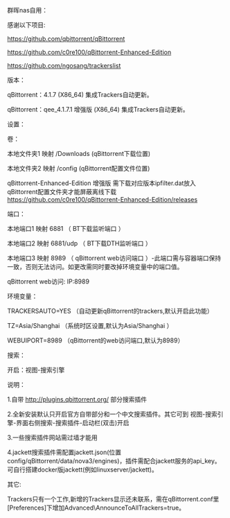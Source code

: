 群晖nas自用：

感谢以下项目:

https://github.com/qbittorrent/qBittorrent

https://github.com/c0re100/qBittorrent-Enhanced-Edition

https://github.com/ngosang/trackerslist

版本：

qBittorrent：4.1.7 (X86_64) 集成Trackers自动更新。

qBittorrent：qee_4.1.7.1 增强版 (X86_64) 集成Trackers自动更新。 




设置：


卷：

本地文件夹1 映射 /Downloads (qBittorrent下载位置)

本地文件夹2 映射 /config (qBittorrent配置文件位置)

qBittorrent-Enhanced-Edition 增强版 需下载对应版本ipfilter.dat放入qBittorrent配置文件夹才能屏蔽离线下载 https://github.com/c0re100/qBittorrent-Enhanced-Edition/releases

端口：

本地端口1 映射 6881 （ BT下载监听端口 ）

本地端口2 映射 6881/udp （ BT下载DTH监听端口 ）

本地端口3 映射 8989 （ qBittorrent web访问端口 ）-此端口需与容器端口保持一致，否则无法访问。如更改需同时要改掉环境变量中的端口值。

qBittorrent web访问: IP:8989

环境变量：

TRACKERSAUTO=YES （自动更新qBittorrent的trackers,默认开启此功能）

TZ=Asia/Shanghai （系统时区设置,默认为Asia/Shanghai ）

WEBUIPORT=8989 （qBittorrent的web访问端口,默认为8989）

搜索：

开启：视图-搜索引擎

说明：

1.自带 http://plugins.qbittorrent.org/ 部分搜索插件

2.全新安装默认只开启官方自带部分和一个中文搜索插件。其它可到 视图-搜索引擎-界面右侧搜索-搜索插件-启动栏(双击)开启

3.一些搜索插件网站需过墙才能用

4.jackett搜索插件需配置jackett.json(位置config/qBittorrent/data/nova3/engines)，插件需配合jackett服务的api_key。可自行搭建docker版jackett(例如linuxserver/jackett)。

其它:

Trackers只有一个工作,新增的Trackers显示还未联系，需在qBittorrent.conf里[Preferences]下增加Advanced\AnnounceToAllTrackers=true。
